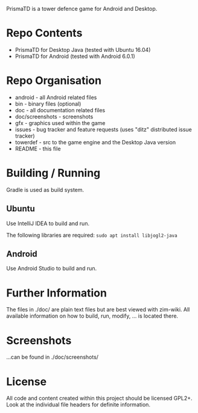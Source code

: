 PrismaTD is a tower defence game for Android and Desktop.

# Repo Contents

* PrismaTD for Desktop Java (tested with Ubuntu 16.04)
* PrismaTD for Android (tested with Android 6.0.1)

# Repo Organisation

* android         - all Android related files
* bin             - binary files (optional)
* doc             - all documentation related files
* doc/screenshots - screenshots
* gfx             - graphics used within the game
* issues          - bug tracker and feature requests (uses "ditz" distributed issue tracker)
* towerdef        - src to the game engine and the Desktop Java version
* README          - this file

# Building / Running

Gradle is used as build system.

## Ubuntu

Use IntelliJ IDEA to build and run.

The following libraries are required:
`sudo apt install libjogl2-java`

## Android

Use Android Studio to build and run.

# Further Information

The files in ./doc/ are plain text files but are best viewed with zim-wiki.
All available information on how to build, run, modify, ... is located there.

# Screenshots

...can be found in ./doc/screenshots/

# License

All code and content created within this project should be licensed GPL2+.
Look at the individual file headers for definite information.
